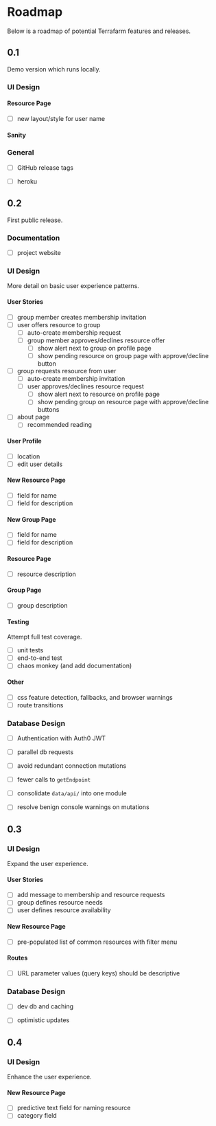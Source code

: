 # Roadmap

Below is a roadmap of potential Terrafarm features and releases.

## 0.1

Demo version which runs locally.

### UI Design

#### Resource Page
- [ ] new layout/style for user name

#### Sanity

### General
- [ ] GitHub release tags
- [ ] heroku


## 0.2

First public release.

### Documentation
- [ ] project website

### UI Design

More detail on basic user experience patterns.

#### User Stories
- [ ] group member creates membership invitation
- [ ] user offers resource to group
  - [ ] auto-create membership request
  - [ ] group member approves/declines resource offer
    - [ ] show alert next to group on profile page
    - [ ] show pending resource on group page with approve/decline button
- [ ] group requests resource from user
  - [ ] auto-create membership invitation
  - [ ] user approves/declines resource request
    - [ ] show alert next to resource on profile page
    - [ ] show pending group on resource page with approve/decline buttons
- [ ] about page
  - [ ] recommended reading

#### User Profile
- [ ] location
- [ ] edit user details

#### New Resource Page
- [ ] field for name
- [ ] field for description

#### New Group Page
- [ ] field for name
- [ ] field for description

#### Resource Page
- [ ] resource description

#### Group Page
- [ ] group description

#### Testing
Attempt full test coverage.
- [ ] unit tests
- [ ] end-to-end test
- [ ] chaos monkey (and add documentation)

#### Other
- [ ] css feature detection, fallbacks, and browser warnings
- [ ] route transitions

### Database Design
- [ ] Authentication with Auth0 JWT
- [ ] parallel db requests
- [ ] avoid redundant connection mutations
- [ ] fewer calls to `getEndpoint`
- [ ] consolidate `data/api/` into one module
- [ ] resolve benign console warnings on mutations


## 0.3

### UI Design

Expand the user experience.

#### User Stories
- [ ] add message to membership and resource requests
- [ ] group defines resource needs
- [ ] user defines resource availability

#### New Resource Page
- [ ] pre-populated list of common resources with filter menu

#### Routes
- [ ] URL parameter values (query keys) should be descriptive

### Database Design
- [ ] dev db and caching
- [ ] optimistic updates


## 0.4

### UI Design

Enhance the user experience.

#### New Resource Page
- [ ] predictive text field for naming resource
- [ ] category field
